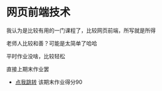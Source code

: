 # 网页前端技术

我认为是比较有用的一门课程了，比较网页前端，所写就是所得

老师人比较和善？可能是太简单了哈哈

平时作业没啥，比较轻松

直接上期末作业罢

- [点我跳转](https://github.com/liangzilixueha/HTML-finwork)	该期末作业得分90